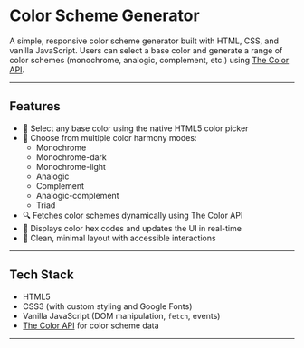 #  Color Scheme Generator

A simple, responsive color scheme generator built with HTML, CSS, and vanilla JavaScript. Users can select a base color and generate a range of color schemes (monochrome, analogic, complement, etc.) using [The Color API](https://www.thecolorapi.com/).

---

## Features

- 🎯 Select any base color using the native HTML5 color picker
- 🎨 Choose from multiple color harmony modes:
  - Monochrome
  - Monochrome-dark
  - Monochrome-light
  - Analogic
  - Complement
  - Analogic-complement
  - Triad
- 🔍 Fetches color schemes dynamically using The Color API
- 💬 Displays color hex codes and updates the UI in real-time
- 🧼 Clean, minimal layout with accessible interactions

---

## Tech Stack

- HTML5
- CSS3 (with custom styling and Google Fonts)
- Vanilla JavaScript (DOM manipulation, `fetch`, events)
- [The Color API](https://www.thecolorapi.com/) for color scheme data

---

